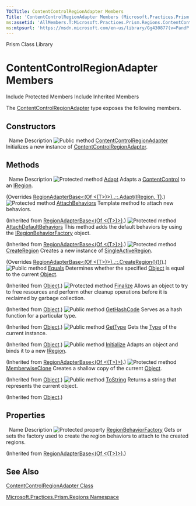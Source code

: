 ```yaml
---
TOCTitle: ContentControlRegionAdapter Members
Title: 'ContentControlRegionAdapter Members (Microsoft.Practices.Prism.Regions)'
ms:assetid: 'AllMembers.T:Microsoft.Practices.Prism.Regions.ContentControlRegionAdapter'
ms:mtpsurl: 'https://msdn.microsoft.com/en-us/library/Gg430877(v=PandP.50)'
---
```


Prism Class Library

ContentControlRegionAdapter Members
===================================

Include Protected Members
Include Inherited Members

The [ContentControlRegionAdapter](https://msdn.microsoft.com/t:microsoft.practices.prism.regions.contentcontrolregionadapter) type exposes the following members.

Constructors
------------

<span id="constructorTableToggle"></span>
 
Name
Description
![](https://msdn.microsoft.com/en-us/Gg430877.pubmethod(en-us,PandP.50).gif "Public method")
[ContentControlRegionAdapter](https://msdn.microsoft.com/m:microsoft.practices.prism.regions.contentcontrolregionadapter.)
Initializes a new instance of [ContentControlRegionAdapter](https://msdn.microsoft.com/t:microsoft.practices.prism.regions.contentcontrolregionadapter).

Methods
-------

<span id="methodTableToggle"></span>
 
Name
Description
![](https://msdn.microsoft.com/en-us/Gg430877.protmethod(en-us,PandP.50).gif "Protected method")
[Adapt](https://msdn.microsoft.com/m:microsoft.practices.prism.regions.contentcontrolregionadapter.adapt(microsoft.practices.prism.regions.iregion%2csystem.windows.controls.contentcontrol))
Adapts a [ContentControl](http://msdn2.microsoft.com/en-us/library/ms609797) to an [IRegion](https://msdn.microsoft.com/t:microsoft.practices.prism.regions.iregion).

(Overrides [RegionAdapterBase&lt;(Of &lt;(T&gt;)&gt;)..::.Adapt(IRegion, T)](https://msdn.microsoft.com/m:microsoft.practices.prism.regions.regionadapterbase%601.adapt(microsoft.practices.prism.regions.iregion%2c%600)).)
![](https://msdn.microsoft.com/en-us/Gg430877.protmethod(en-us,PandP.50).gif "Protected method")
[AttachBehaviors](https://msdn.microsoft.com/m:microsoft.practices.prism.regions.regionadapterbase%601.attachbehaviors(microsoft.practices.prism.regions.iregion%2c%600))
Template method to attach new behaviors.

(Inherited from [RegionAdapterBase&lt;(Of &lt;(T&gt;)&gt;)](https://msdn.microsoft.com/t:microsoft.practices.prism.regions.regionadapterbase%601).)
![](https://msdn.microsoft.com/en-us/Gg430877.protmethod(en-us,PandP.50).gif "Protected method")
[AttachDefaultBehaviors](https://msdn.microsoft.com/m:microsoft.practices.prism.regions.regionadapterbase%601.attachdefaultbehaviors(microsoft.practices.prism.regions.iregion%2c%600))
This method adds the default behaviors by using the [IRegionBehaviorFactory](https://msdn.microsoft.com/t:microsoft.practices.prism.regions.iregionbehaviorfactory) object.

(Inherited from [RegionAdapterBase&lt;(Of &lt;(T&gt;)&gt;)](https://msdn.microsoft.com/t:microsoft.practices.prism.regions.regionadapterbase%601).)
![](https://msdn.microsoft.com/en-us/Gg430877.protmethod(en-us,PandP.50).gif "Protected method")
[CreateRegion](https://msdn.microsoft.com/m:microsoft.practices.prism.regions.contentcontrolregionadapter.createregion)
Creates a new instance of [SingleActiveRegion](https://msdn.microsoft.com/t:microsoft.practices.prism.regions.singleactiveregion).

(Overrides [RegionAdapterBase&lt;(Of &lt;(T&gt;)&gt;)..::.CreateRegion()()()](https://msdn.microsoft.com/m:microsoft.practices.prism.regions.regionadapterbase%601.createregion).)
![](https://msdn.microsoft.com/en-us/Gg430877.pubmethod(en-us,PandP.50).gif "Public method")
[Equals](http://msdn2.microsoft.com/en-us/library/bsc2ak47)
Determines whether the specified [Object](http://msdn2.microsoft.com/en-us/library/e5kfa45b) is equal to the current [Object](http://msdn2.microsoft.com/en-us/library/e5kfa45b).

(Inherited from [Object](http://msdn2.microsoft.com/en-us/library/e5kfa45b).)
![](https://msdn.microsoft.com/en-us/Gg430877.protmethod(en-us,PandP.50).gif "Protected method")
[Finalize](http://msdn2.microsoft.com/en-us/library/4k87zsw7)
Allows an object to try to free resources and perform other cleanup operations before it is reclaimed by garbage collection.

(Inherited from [Object](http://msdn2.microsoft.com/en-us/library/e5kfa45b).)
![](https://msdn.microsoft.com/en-us/Gg430877.pubmethod(en-us,PandP.50).gif "Public method")
[GetHashCode](http://msdn2.microsoft.com/en-us/library/zdee4b3y)
Serves as a hash function for a particular type.

(Inherited from [Object](http://msdn2.microsoft.com/en-us/library/e5kfa45b).)
![](https://msdn.microsoft.com/en-us/Gg430877.pubmethod(en-us,PandP.50).gif "Public method")
[GetType](http://msdn2.microsoft.com/en-us/library/dfwy45w9)
Gets the [Type](http://msdn2.microsoft.com/en-us/library/42892f65) of the current instance.

(Inherited from [Object](http://msdn2.microsoft.com/en-us/library/e5kfa45b).)
![](https://msdn.microsoft.com/en-us/Gg430877.pubmethod(en-us,PandP.50).gif "Public method")
[Initialize](https://msdn.microsoft.com/m:microsoft.practices.prism.regions.regionadapterbase%601.initialize(%600%2csystem.string))
Adapts an object and binds it to a new [IRegion](https://msdn.microsoft.com/t:microsoft.practices.prism.regions.iregion).

(Inherited from [RegionAdapterBase&lt;(Of &lt;(T&gt;)&gt;)](https://msdn.microsoft.com/t:microsoft.practices.prism.regions.regionadapterbase%601).)
![](https://msdn.microsoft.com/en-us/Gg430877.protmethod(en-us,PandP.50).gif "Protected method")
[MemberwiseClone](http://msdn2.microsoft.com/en-us/library/57ctke0a)
Creates a shallow copy of the current [Object](http://msdn2.microsoft.com/en-us/library/e5kfa45b).

(Inherited from [Object](http://msdn2.microsoft.com/en-us/library/e5kfa45b).)
![](https://msdn.microsoft.com/en-us/Gg430877.pubmethod(en-us,PandP.50).gif "Public method")
[ToString](http://msdn2.microsoft.com/en-us/library/7bxwbwt2)
Returns a string that represents the current object.

(Inherited from [Object](http://msdn2.microsoft.com/en-us/library/e5kfa45b).)

Properties
----------

<span id="propertyTableToggle"></span>
 
Name
Description
![](https://msdn.microsoft.com/en-us/Gg430877.protproperty(en-us,PandP.50).gif "Protected property")
[RegionBehaviorFactory](https://msdn.microsoft.com/p:microsoft.practices.prism.regions.regionadapterbase%601.regionbehaviorfactory)
Gets or sets the factory used to create the region behaviors to attach to the created regions.

(Inherited from [RegionAdapterBase&lt;(Of &lt;(T&gt;)&gt;)](https://msdn.microsoft.com/t:microsoft.practices.prism.regions.regionadapterbase%601).)

See Also
--------

<span id="seeAlsoToggle"></span>
[ContentControlRegionAdapter Class](https://msdn.microsoft.com/t:microsoft.practices.prism.regions.contentcontrolregionadapter)

[Microsoft.Practices.Prism.Regions Namespace](https://msdn.microsoft.com/n:microsoft.practices.prism.regions)
